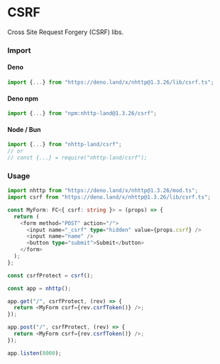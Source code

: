 # CSRF

Cross Site Request Forgery (CSRF) libs.

### Import

#### Deno

```ts
import {...} from "https://deno.land/x/nhttp@1.3.26/lib/csrf.ts";
```

#### Deno npm

```ts
import {...} from "npm:nhttp-land@1.3.26/csrf";
```

#### Node / Bun

```ts
import {...} from "nhttp-land/csrf";
// or
// const {...} = require("nhttp-land/csrf");
```

### Usage

```ts
import nhttp from "https://deno.land/x/nhttp@1.3.26/mod.ts";
import csrf from "https://deno.land/x/nhttp@1.3.26/lib/csrf.ts";

const MyForm: FC<{ csrf: string }> = (props) => {
  return (
    <form method="POST" action="/">
      <input name="_csrf" type="hidden" value={props.csrf} />
      <input name="name" />
      <button type="submit">Submit</button>
    </form>
  );
};

const csrfProtect = csrf();

const app = nhttp();

app.get("/", csrfProtect, (rev) => {
  return <MyForm csrf={rev.csrfToken()} />;
});

app.post("/", csrfProtect, (rev) => {
  return <MyForm csrf={rev.csrfToken()} />;
});

app.listen(8000);
```
